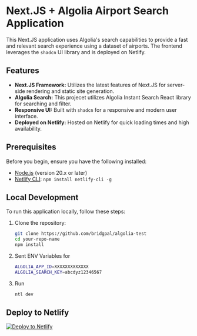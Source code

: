 # Next.JS + Algolia Airport Search Application

This Next.JS application uses Algolia's search capabilities to provide a fast and relevant search experience using a dataset of airports. The frontend leverages the `shadcn` UI library and is deployed on Netlify.

## Features

- **Next.JS Framework:** Utilizes the latest features of Next.JS for server-side rendering and static site generation.
- **Algolia Search:** This projecet utilizes Algolia Instant Search React library for searching and filter.
- **Responsive UI:** Built with `shadcn` for a responsive and modern user interface.
- **Deployed on Netlify:** Hosted on Netlify for quick loading times and high availability.

## Prerequisites

Before you begin, ensure you have the following installed:

- [Node.js](https://nodejs.org/) (version 20.x or later)
- [Netlify CLI](https://docs.netlify.com/cli/get-started/): `npm install netlify-cli -g`

## Local Development

To run this application locally, follow these steps:

1. Clone the repository:

   ```bash
   git clone https://github.com/bridgpal/algolia-test
   cd your-repo-name
   npm install
   ```

2. Sent ENV Variables for

   ```bash
   ALGOLIA_APP_ID=XXXXXXXXXXXXX
   ALGOLIA_SEARCH_KEY=abcdyz12346567
   ```

3. Run

   ```bash
   ntl dev
   ```

## Deploy to Netlify

[![Deploy to Netlify](https://www.netlify.com/img/deploy/button.svg)](https://app.netlify.com/start/deploy?repository=https://github.com/bridgpal/algolia-test)
